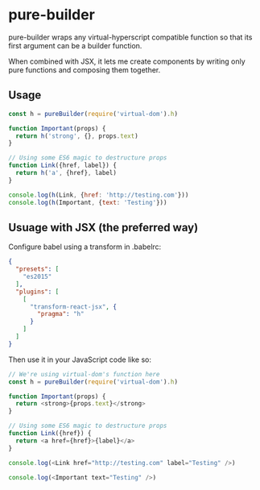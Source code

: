 # pure-builder

pure-builder wraps any virtual-hyperscript compatible function
so that its first argument can be a builder function.

When combined with JSX, it lets me create components by writing
only pure functions and composing them together.

## Usage

```js
const h = pureBuilder(require('virtual-dom').h)

function Important(props) {
  return h('strong', {}, props.text)
}

// Using some ES6 magic to destructure props
function Link({href, label}) {
  return h('a', {href}, label)
}

console.log(h(Link, {href: 'http://testing.com'}))
console.log(h(Important, {text: 'Testing'}))
```

## Usuage with JSX (the preferred way)

Configure babel using a transform in .babelrc:
```json
{
  "presets": [
    "es2015"
  ],
  "plugins": [
    [
      "transform-react-jsx", { 
        "pragma": "h"
      }
    ]
  ]
}
```

Then use it in your JavaScript code like so:

```js
// We're using virtual-dom's function here
const h = pureBuilder(require('virtual-dom').h)

function Important(props) {
  return <strong>{props.text}</strong>
}

// Using some ES6 magic to destructure props
function Link({href}) {
  return <a href={href}>{label}</a>
}

console.log(<Link href="http://testing.com" label="Testing" />)

console.log(<Important text="Testing" />)
```

